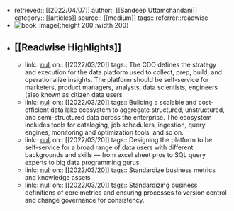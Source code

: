 - retrieved:: [[2022/04/07]]
  author:: [[Sandeep Uttamchandani]]
  category:: [[articles]]
  source:: [[medium]]
  tags:: 
  referrer::readwise
- ![book_image](https://readwise-assets.s3.amazonaws.com/static/images/article0.00998d930354.png){:height 200 :width 200}
- ## [[Readwise Highlights]]
	- link:: [null](null)
	  on:: [[2022/03/20]]
	  tags:: 
	  The CDO defines the strategy and execution for the data platform used to collect, prep, build, and operationalize insights. The platform should be self-service for marketers, product managers, analysts, data scientists, engineers (also known as citizen data users
	- link:: [null](null)
	  on:: [[2022/03/20]]
	  tags:: 
	  Building a scalable and cost-efficient data lake ecosystem to aggregate structured, unstructured, and semi-structured data across the enterprise. The ecosystem includes tools for cataloging, job schedulers, ingestion, query engines, monitoring and optimization tools, and so on.
	- link:: [null](null)
	  on:: [[2022/03/20]]
	  tags:: 
	  Designing the platform to be self-service for a broad range of data users with different backgrounds and skills — from excel sheet pros to SQL query experts to big data programming gurus.
	- link:: [null](null)
	  on:: [[2022/03/20]]
	  tags:: 
	  Standardize business metrics and knowledge assets
	- link:: [null](null)
	  on:: [[2022/03/20]]
	  tags:: 
	  Standardizing business definitions of core metrics and ensuring processes to version control and change governance for consistency.